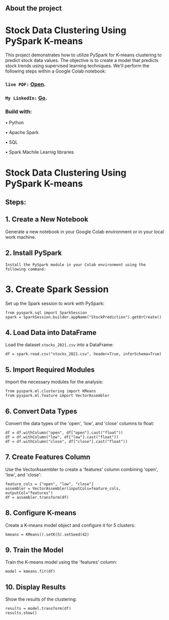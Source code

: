 ## About the project

# Stock Data Clustering Using PySpark K-means
This project demonstrates how to utilize PySpark for K-means clustering to predict stock data values. The objective is to create a model that predicts stock trends using supervised learning techniques. We'll perform the following steps within a Google Colab notebook:

### `live PDF:` [Open](https://github.com/kaiodeodato/Unsupervised_learning45/blob/main/M5_U7_kaio_deodato.pdf).
### `My LinkedIn:` [Go](https://www.linkedin.com/in/kaio-viana-6ab42016b/).

### Build with:

 • Python
 
 • Apache Spark
 
 • SQL

 • Spark Machile Learnig libraries


# Stock Data Clustering Using PySpark K-means


## Steps:

## 1. Create a New Notebook

Generate a new notebook in your Google Colab environment or in your local work machine.

## 2. Install PySpark
```
Install the PySpark module in your Colab environment using the following command:

```

# 3. Create Spark Session

Set up the Spark session to work with PySpark:

```
from pyspark.sql import SparkSession
spark = SparkSession.builder.appName("StockPrediction").getOrCreate()
```

## 4. Load Data into DataFrame

Load the dataset `stocks_2021.csv` into a DataFrame:

```
df = spark.read.csv("stocks_2021.csv", header=True, inferSchema=True)
```
## 5. Import Required Modules

Import the necessary modules for the analysis:

```
from pyspark.ml.clustering import KMeans
from pyspark.ml.feature import VectorAssembler
```
## 6. Convert Data Types

Convert the data types of the 'open', 'low', and 'close' columns to float:

```
df = df.withColumn("open", df["open"].cast("float"))
df = df.withColumn("low", df["low"].cast("float"))
df = df.withColumn("close", df["close"].cast("float"))
```
## 7. Create Features Column

Use the VectorAssembler to create a 'features' column combining 'open', 'low', and 'close':

```
feature_cols = ["open", "low", "close"]
assembler = VectorAssembler(inputCols=feature_cols, outputCol="features")
df = assembler.transform(df)
```
## 8. Configure K-means

Create a K-means model object and configure it for 5 clusters:

```
kmeans = KMeans().setK(5).setSeed(42)
```
## 9. Train the Model

Train the K-means model using the 'features' column:

```
model = kmeans.fit(df)
```
## 10. Display Results

Show the results of the clustering:

```
results = model.transform(df)
results.show()
```
 
